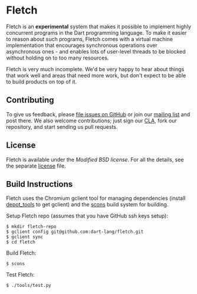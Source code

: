 # Fletch

Fletch is an **experimental** system that makes it possible to implement highly concurrent programs
in the Dart programming language. To make it easier to reason about such programs, Fletch comes with a
virtual machine implementation that encourages synchronous operations over asynchronous ones - and 
enables lots of user-level threads to be blocked without holding on to too many resources.

Fletch is very much incomplete. We'd be very happy to hear about things that work well and areas that need 
more work, but don't expect to be able to build products on top of it.


## Contributing

To give us feedback, please
[file issues on GitHub](https://github.com/dart-lang/fletch/issues) or join our
[mailing list](https://groups.google.com/forum/#!forum/fletch) and post there.
We also welcome contributions; just sign our
[CLA](https://developers.google.com/open-source/cla/individual),
fork our repository, and start sending us pull requests.


## License

Fletch is available under the *Modified BSD license*. For all the details, see the separate [license](LICENSE.md) file.


## Build Instructions

Fletch uses the Chromium gclient tool for managing dependencies (install
[depot_tools](http://www.chromium.org/developers/how-tos/install-depot-tools) to get gclient)
and the [scons](http://www.scons.org/) build system for building.

Setup Fletch repo (assumes that you have GitHub ssh keys setup):

    $ mkdir fletch-repo
    $ gclient config git@github.com:dart-lang/fletch.git
    $ gclient sync
    $ cd fletch

Build Fletch:

    $ scons

Test Fletch:

    $ ./tools/test.py

